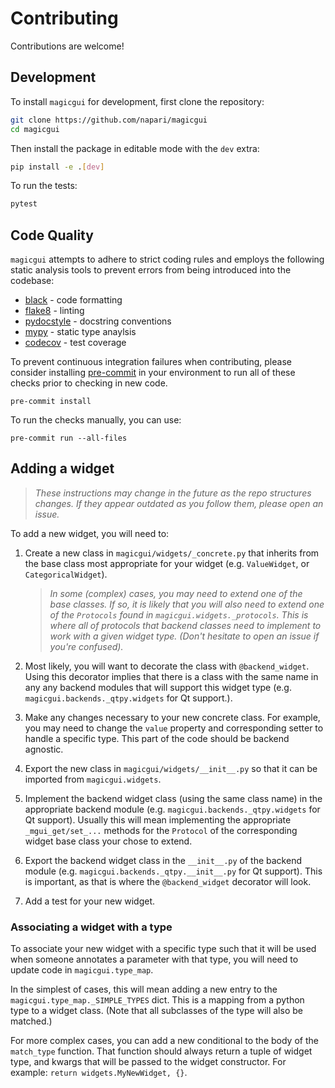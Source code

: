 # Contributing

Contributions are welcome!

## Development

To install `magicgui` for development, first clone the repository:

```bash
git clone https://github.com/napari/magicgui
cd magicgui
```

Then install the package in editable mode with the `dev` extra:

```bash
pip install -e .[dev]
```

To run the tests:

```bash
pytest
```

## Code Quality

`magicgui` attempts to adhere to strict coding rules and employs the following
static analysis tools to prevent errors from being introduced into the codebase:

- [black](https://github.com/psf/black) - code formatting
- [flake8](https://github.com/PyCQA/flake8) - linting
- [pydocstyle](https://github.com/PyCQA/pydocstyle/) - docstring conventions
- [mypy](http://mypy-lang.org/) - static type anaylsis
- [codecov](https://codecov.io/) - test coverage

To prevent continuous integration failures when contributing, please consider
installing [pre-commit](https://pre-commit.com/) in your environment to run all
of these checks prior to checking in new code.

```shell
pre-commit install
```

To run the checks manually, you can use:

```shell
pre-commit run --all-files
```

## Adding a widget

> *These instructions may change in the future as the repo structures changes.
> If they appear outdated as you follow them, please open an issue.*

To add a new widget, you will need to:

1. Create a new class in `magicgui/widgets/_concrete.py` that inherits from the
   base class most appropriate for your widget (e.g. `ValueWidget`, or
   `CategoricalWidget`).

    > *In some (complex) cases, you may need to extend one of the base classes.
    > If so, it is likely that you will also need to extend one of the
    > `Protocols` found in `magicgui.widgets._protocols`.  This is where all of
    > protocols that backend classes need to implement to work with a given
    > widget type. (Don't hesitate to open an issue if you're confused).*

1. Most likely, you will want to decorate the class with `@backend_widget`.
   Using this decorator implies that there is a class with the same name in any
   any backend modules that will support this widget type (e.g.
   `magicgui.backends._qtpy.widgets` for Qt support.).
1. Make any changes necessary to your new concrete class. For example, you may
   need to change the `value` property and corresponding setter to handle a
   specific type.  This part of the code should be backend agnostic.
1. Export the new class in `magicgui/widgets/__init__.py` so that it can be
   imported from `magicgui.widgets`.
1. Implement the backend widget class (using the same class name) in the
   appropriate backend module (e.g. `magicgui.backends._qtpy.widgets` for Qt
   support).  Usually this will mean implementing the appropriate
   `_mgui_get/set_...` methods for the `Protocol` of the corresponding widget
   base class your chose to extend.
1. Export the backend widget class in the `__init__.py` of the backend module
   (e.g. `magicgui.backends._qtpy.__init__.py` for Qt support).  This is
   important, as that is where the `@backend_widget` decorator will look.
1. Add a test for your new widget.

### Associating a widget with a type

To associate your new widget with a specific type such that it will be used when
someone annotates a parameter with that type, you will need to update code in
`magicgui.type_map`.

In the simplest of cases, this will mean adding a new entry to the
`magicgui.type_map._SIMPLE_TYPES` dict.  This is a mapping from a python type to
a widget class.  (Note that all subclasses of the type will also be matched.)

For more complex cases, you can add a new conditional to the body of the
`match_type` function.  That function should always return a tuple of
widget type, and kwargs that will be passed to the widget constructor.
For example: `return widgets.MyNewWidget, {}`.
